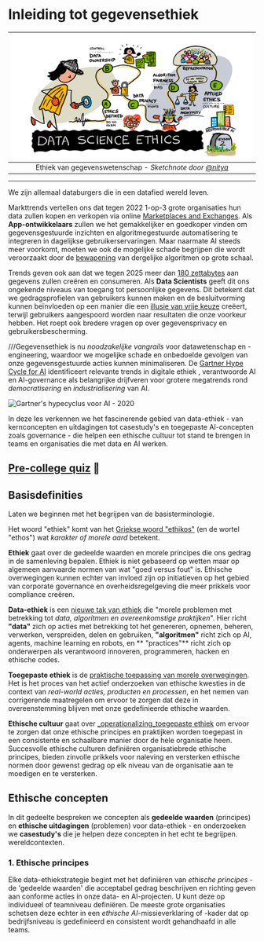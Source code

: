 # Inleiding tot gegevensethiek

|![ Sketchnote door [(@sketchthedocs)](https://sketchthedocs.dev) ](../../../sketchnotes/02-Ethics.png)|
|:---:|
| Ethiek van gegevenswetenschap - _Sketchnote door [@nitya](https://twitter.com/nitya)_ |

---

We zijn allemaal databurgers die in een datafied wereld leven.

Markttrends vertellen ons dat tegen 2022 1-op-3 grote organisaties hun data zullen kopen en verkopen via online [Marketplaces and Exchanges](https://www.gartner.com/smarterwithgartner/gartner-top-10-trends-in-data-and-analytics-for-2020). Als **App-ontwikkelaars** zullen we het gemakkelijker en goedkoper vinden om gegevensgestuurde inzichten en algoritmegestuurde automatisering te integreren in dagelijkse gebruikerservaringen. Maar naarmate AI steeds meer voorkomt, moeten we ook de mogelijke schade begrijpen die wordt veroorzaakt door de [bewapening](https://www.youtube.com/watch?v=TQHs8SA1qpk) van dergelijke algoritmen op grote schaal.

Trends geven ook aan dat we tegen 2025 meer dan [180 zettabytes](https://www.statista.com/statistics/871513/worldwide-data-created/) aan gegevens zullen creëren en consumeren. Als **Data Scientists** geeft dit ons ongekende niveaus van toegang tot persoonlijke gegevens. Dit betekent dat we gedragsprofielen van gebruikers kunnen maken en de besluitvorming kunnen beïnvloeden op een manier die een [illusie van vrije keuze](https://www.datasciencecentral.com/profiles/blogs/the-illusion-of-choice) creëert, terwijl gebruikers aangespoord worden naar resultaten die onze voorkeur hebben. Het roept ook bredere vragen op over gegevensprivacy en gebruikersbescherming.

///Gegevensethiek is nu _noodzakelijke vangrails_ voor datawetenschap en -engineering, waardoor we mogelijke schade en onbedoelde gevolgen van onze gegevensgestuurde acties kunnen minimaliseren. De [Gartner Hype Cycle for AI](https://www.gartner.com/smarterwithgartner/2-megatrends-dominate-the-gartner-hype-cycle-for-artificial-intelligence-2020/) identificeert relevante trends in digitale ethiek , verantwoorde AI en AI-governance als belangrijke drijfveren voor grotere megatrends rond _democratisering_ en _industrialisering_ van AI.

![Gartner's hypecyclus voor AI - 2020](https://images-cdn.newscred.com/Zz1mOWJhNzlkNDA2ZTMxMWViYjRiOGFiM2IyMjQ1YmMwZQ==)

In deze les verkennen we het fascinerende gebied van data-ethiek - van kernconcepten en uitdagingen tot casestudy's en toegepaste AI-concepten zoals governance - die helpen een ethische cultuur tot stand te brengen in teams en organisaties die met data en AI werken.




## [Pre-college quiz](https://red-water-0103e7a0f.azurestaticapps.net/quiz/2) 🎯

## Basisdefinities

Laten we beginnen met het begrijpen van de basisterminologie.

Het woord "ethiek" komt van het [Griekse woord "ethikos"](https://en.wikipedia.org/wiki/Ethics) (en de wortel "ethos") wat _karakter of morele aard_ betekent.

**Ethiek** gaat over de gedeelde waarden en morele principes die ons gedrag in de samenleving bepalen. Ethiek is niet gebaseerd op wetten maar op
algemeen aanvaarde normen van wat "goed versus fout" is. Ethische overwegingen kunnen echter van invloed zijn op initiatieven op het gebied van corporate governance en overheidsregelgeving die meer prikkels voor compliance creëren.

**Data-ethiek** is een [nieuwe tak van ethiek](https://royalsocietypublishing.org/doi/full/10.1098/rsta.2016.0360#sec-1) die "morele problemen met betrekking tot _data, algoritmen en overeenkomstige praktijken_". Hier richt **"data"** zich op acties met betrekking tot het genereren, opnemen, beheren, verwerken, verspreiden, delen en gebruiken, **"algoritmen"** richt zich op AI, agents, machine learning en robots, en ** "practices"** richt zich op onderwerpen als verantwoord innoveren, programmeren, hacken en ethische codes.

**Toegepaste ethiek** is de [praktische toepassing van morele overwegingen](https://en.wikipedia.org/wiki/Applied_ethics). Het is het proces van het actief onderzoeken van ethische kwesties in de context van _real-world acties, producten en processen_, en het nemen van corrigerende maatregelen om ervoor te zorgen dat deze in overeenstemming blijven met onze gedefinieerde ethische waarden.

**Ethische cultuur** gaat over [_operationalizing_toegepaste ethiek](https://hbr.org/2019/05/how-to-design-an-ethical-organization) om ervoor te zorgen dat onze ethische principes en praktijken worden toegepast in een consistente en schaalbare manier door de hele organisatie heen. Succesvolle ethische culturen definiëren organisatiebrede ethische principes, bieden zinvolle prikkels voor naleving en versterken ethische normen door gewenst gedrag op elk niveau van de organisatie aan te moedigen en te versterken.


## Ethische concepten

In dit gedeelte bespreken we concepten als **gedeelde waarden** (principes) en **ethische uitdagingen** (problemen) voor data-ethiek - en onderzoeken we **casestudy's** die je helpen deze concepten in het echt te begrijpen. wereldcontexten.

### 1. Ethische principes

Elke data-ethiekstrategie begint met het definiëren van _ethische principes_ - de 'gedeelde waarden' die acceptabel gedrag beschrijven en richting geven aan conforme acties in onze data- en AI-projecten. U kunt deze op individueel of teamniveau definiëren. De meeste grote organisaties schetsen deze echter in een _ethische AI_-missieverklaring of -kader dat op bedrijfsniveau is gedefinieerd en consistent wordt gehandhaafd in alle teams.